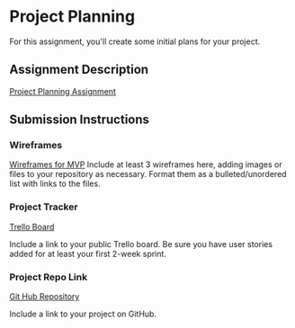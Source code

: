 # Project Planning
For this assignment, you'll create some initial plans for your project.

## Assignment Description
[Project Planning Assignment](https://education.launchcode.org/liftoff/modules/assignments/project-planning)

## Submission Instructions

### Wireframes
[Wireframes for MVP](.jpg)
Include at least 3 wireframes here, adding images or files to your repository as necessary. Format them as a bulleted/unordered list with links to the files.

### Project Tracker
[Trello Board](https://trello.com/b/U658nAfD)

Include a link to your public Trello board. Be sure you have user stories added for at least your first 2-week sprint.

### Project Repo Link
[Git Hub Repository](https://github.com/LaunchCodeLiftoffProjects/recipe-book.git)

Include a link to your project on GitHub.
